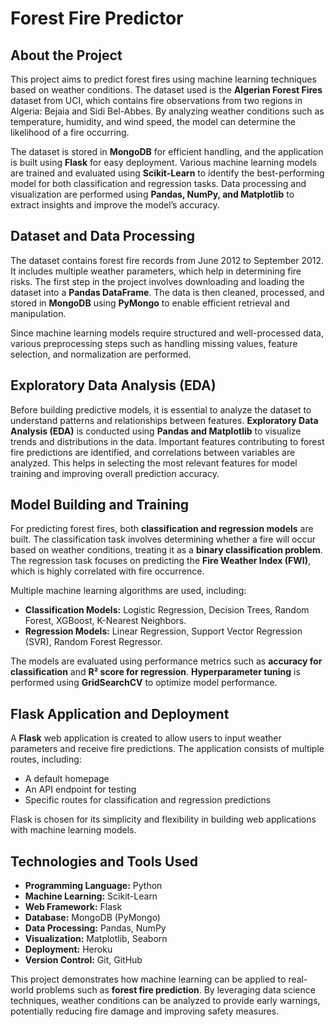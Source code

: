 # Forest Fire Predictor  

## About the Project  

This project aims to predict forest fires using machine learning techniques based on weather conditions. The dataset used is the **Algerian Forest Fires** dataset from UCI, which contains fire observations from two regions in Algeria: Bejaia and Sidi Bel-Abbes. By analyzing weather conditions such as temperature, humidity, and wind speed, the model can determine the likelihood of a fire occurring.  

The dataset is stored in **MongoDB** for efficient handling, and the application is built using **Flask** for easy deployment. Various machine learning models are trained and evaluated using **Scikit-Learn** to identify the best-performing model for both classification and regression tasks. Data processing and visualization are performed using **Pandas, NumPy, and Matplotlib** to extract insights and improve the model’s accuracy.  

## Dataset and Data Processing  

The dataset contains forest fire records from June 2012 to September 2012. It includes multiple weather parameters, which help in determining fire risks. The first step in the project involves downloading and loading the dataset into a **Pandas DataFrame**. The data is then cleaned, processed, and stored in **MongoDB** using **PyMongo** to enable efficient retrieval and manipulation.  

Since machine learning models require structured and well-processed data, various preprocessing steps such as handling missing values, feature selection, and normalization are performed.  

## Exploratory Data Analysis (EDA)  

Before building predictive models, it is essential to analyze the dataset to understand patterns and relationships between features. **Exploratory Data Analysis (EDA)** is conducted using **Pandas and Matplotlib** to visualize trends and distributions in the data. Important features contributing to forest fire predictions are identified, and correlations between variables are analyzed. This helps in selecting the most relevant features for model training and improving overall prediction accuracy.  

## Model Building and Training  

For predicting forest fires, both **classification and regression models** are built. The classification task involves determining whether a fire will occur based on weather conditions, treating it as a **binary classification problem**. The regression task focuses on predicting the **Fire Weather Index (FWI)**, which is highly correlated with fire occurrence.  

Multiple machine learning algorithms are used, including:  
- **Classification Models:** Logistic Regression, Decision Trees, Random Forest, XGBoost, K-Nearest Neighbors.  
- **Regression Models:** Linear Regression, Support Vector Regression (SVR), Random Forest Regressor.  

The models are evaluated using performance metrics such as **accuracy for classification** and **R² score for regression**. **Hyperparameter tuning** is performed using **GridSearchCV** to optimize model performance.  

## Flask Application and Deployment  

A **Flask** web application is created to allow users to input weather parameters and receive fire predictions. The application consists of multiple routes, including:  
- A default homepage  
- An API endpoint for testing  
- Specific routes for classification and regression predictions  

Flask is chosen for its simplicity and flexibility in building web applications with machine learning models.  

## Technologies and Tools Used  

- **Programming Language:** Python  
- **Machine Learning:** Scikit-Learn  
- **Web Framework:** Flask  
- **Database:** MongoDB (PyMongo)  
- **Data Processing:** Pandas, NumPy  
- **Visualization:** Matplotlib, Seaborn  
- **Deployment:** Heroku  
- **Version Control:** Git, GitHub  

This project demonstrates how machine learning can be applied to real-world problems such as **forest fire prediction**. By leveraging data science techniques, weather conditions can be analyzed to provide early warnings, potentially reducing fire damage and improving safety measures.  
